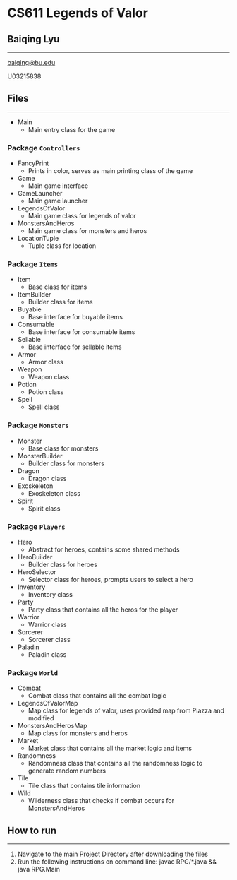 # CS611 Legends of Valor

## Baiqing Lyu
---------------------------------------------------------------------------
baiqing@bu.edu

U03215838


## Files
---------------------------------------------------------------------------

- Main
  - Main entry class for the game

### Package `Controllers`
- FancyPrint
  - Prints in color, serves as main printing class of the game
- Game
  - Main game interface
- GameLauncher
  - Main game launcher
- LegendsOfValor
  - Main game class for legends of valor
- MonstersAndHeros
  - Main game class for monsters and heros
- LocationTuple
  - Tuple class for location
### Package `Items`
- Item
  - Base class for items
- ItemBuilder
  - Builder class for items
- Buyable
  - Base interface for buyable items
- Consumable
  - Base interface for consumable items
- Sellable
  - Base interface for sellable items
- Armor
  - Armor class
- Weapon
  - Weapon class
- Potion
  - Potion class
- Spell
  - Spell class
### Package `Monsters`
- Monster
  - Base class for monsters
- MonsterBuilder
  - Builder class for monsters
- Dragon
  - Dragon class
- Exoskeleton
  - Exoskeleton class
- Spirit
  - Spirit class
### Package `Players`
- Hero
  - Abstract for heroes, contains some shared methods
- HeroBuilder
  - Builder class for heroes
- HeroSelector
  - Selector class for heroes, prompts users to select a hero
- Inventory
  - Inventory class
- Party
  - Party class that contains all the heros for the player
- Warrior
  - Warrior class
- Sorcerer
  - Sorcerer class
- Paladin
  - Paladin class
### Package `World`
- Combat
  - Combat class that contains all the combat logic
- LegendsOfValorMap
  - Map class for legends of valor, uses provided map from Piazza and modified
- MonstersAndHerosMap
  - Map class for monsters and heros
- Market
  - Market class that contains all the market logic and items
- Randomness
  - Randomness class that contains all the randomness logic to generate random numbers
- Tile
  - Tile class that contains tile information
- Wild
  - Wilderness class that checks if combat occurs for MonstersAndHeros

## How to run
---------------------------------------------------------------------------
1. Navigate to the main Project Directory after downloading the files
2. Run the following instructions on command line:
	javac RPG/*.java && java RPG.Main